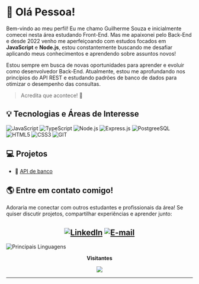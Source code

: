 # 👋 Olá Pessoa! 

Bem-vindo ao meu perfil! Eu me chamo Guilherme Souza e inicialmente comecei nesta área estudando Front-End. Mas me apaixonei pelo Back-End e desde 2022 venho me aperfeiçoando com estudos focados em **JavaScript** e **Node.js**, estou constantemente buscando me desafiar aplicando meus conhecimentos e aprendendo sobre assuntos novos!

Estou sempre em busca de novas oportunidades para aprender e evoluir como desenvolvedor Back-End. Atualmente, estou me aprofundando nos princípios do API REST e estudando padrões de banco de dados para otimizar o desempenho das consultas.

>Acredita que acontece! 🚀

## 💡 Tecnologias e Áreas de Interesse

![JavaScript](https://img.shields.io/badge/JavaScript-323330?style=for-the-badge&logo=javascript&logoColor=F7DF1E)
![TypeScript](https://img.shields.io/badge/TypeScript-007ACC?style=for-the-badge&logo=typescript&logoColor=white)
![Node.js](https://img.shields.io/badge/Node%20js-339933?style=for-the-badge&logo=nodedotjs&logoColor=white)
![Express.js](https://img.shields.io/badge/Express%20js-000000?style=for-the-badge&logo=express&logoColor=white)
![PostgreeSQL](https://img.shields.io/badge/PostgreSQL-316192?style=for-the-badge&logo=postgresql&logoColor=white)
![HTML5](https://img.shields.io/badge/HTML5-E34F26?style=for-the-badge&logo=html5&logoColor=white)
![CSS3](https://img.shields.io/badge/CSS3-1572B6?style=for-the-badge&logo=css3&logoColor=white)
![GIT](https://img.shields.io/badge/GIT-E44C30?style=for-the-badge&logo=git&logoColor=white)

## 💻 Projetos 

- 🏦 [API de banco](https://github.com/Guilhsouza/banking-system-API)
## 🌎 Entre em contato comigo!
Adoraria me conectar com outros estudantes e profissionais da área! Se quiser discutir projetos, compartilhar experiências e aprender junto:
<div align = 'center'>

[![LinkedIn](https://img.shields.io/badge/LinkedIn-0077B5?style=for-the-badge&logo=linkedin&logoColor=white)](https://www.linkedin.com/in/guilhrme-souza/)
[![E-mail](https://img.shields.io/badge/Gmail-D14836?style=for-the-badge&logo=gmail&logoColor=white)](mailto:gui.edu0380@gmail.com)
---

</div>

![Principais Linguagens](https://github-readme-stats.vercel.app/api/top-langs/?username=Guilhsouza&theme=tokyonight&hide_border=true&custom_title=Principais%20%Linguagens)

<div align="center">
<p align="centre"><b>Visitantes</b></p>  
<p align="center"><img align="center" src="https://profile-counter.glitch.me/{Guilhsouza}/count.svg" /></p> 
<hr>

